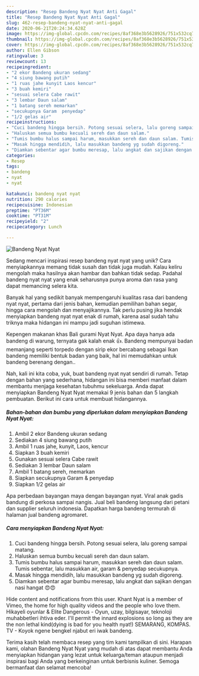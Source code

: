 ```yaml
---
description: "Resep Bandeng Nyat Nyat Anti Gagal"
title: "Resep Bandeng Nyat Nyat Anti Gagal"
slug: 462-resep-bandeng-nyat-nyat-anti-gagal
date: 2020-06-21T20:24:34.628Z
image: https://img-global.cpcdn.com/recipes/8af368e3b5628926/751x532cq70/bandeng-nyat-nyat-foto-resep-utama.jpg
thumbnail: https://img-global.cpcdn.com/recipes/8af368e3b5628926/751x532cq70/bandeng-nyat-nyat-foto-resep-utama.jpg
cover: https://img-global.cpcdn.com/recipes/8af368e3b5628926/751x532cq70/bandeng-nyat-nyat-foto-resep-utama.jpg
author: Ellen Gibson
ratingvalue: 3
reviewcount: 13
recipeingredient:
- "2 ekor Bandeng ukuran sedang"
- "4 siung bawang putih"
- "1 ruas jahe kunyit Laos kencur"
- "3 buah kemiri"
- "sesuai selera Cabe rawit"
- "3 lembar Daun salam"
- "1 batang sereh memarkan"
- "secukupnya Garam  penyedap"
- "1/2 gelas air"
recipeinstructions:
- "Cuci bandeng hingga bersih. Potong sesuai selera, lalu goreng sampai matang."
- "Haluskan semua bumbu kecuali sereh dan daun salam."
- "Tumis bumbu halus sampai harum, masukkan sereh dan daun salam. Tumis sebentar, lalu masukkan air, garam &amp; penyedap secukupnya."
- "Masak hingga mendidih, lalu masukkan bandeng yg sudah digoreng."
- "Diamkan sebentar agar bumbu meresap, lalu angkat dan sajikan dengan nasi hangat 😍😍"
categories:
- Resep
tags:
- bandeng
- nyat
- nyat

katakunci: bandeng nyat nyat 
nutrition: 290 calories
recipecuisine: Indonesian
preptime: "PT36M"
cooktime: "PT31M"
recipeyield: "2"
recipecategory: Lunch

---
```



![Bandeng Nyat Nyat](https://img-global.cpcdn.com/recipes/8af368e3b5628926/751x532cq70/bandeng-nyat-nyat-foto-resep-utama.jpg)

Sedang mencari inspirasi resep bandeng nyat nyat yang unik? Cara menyiapkannya memang tidak susah dan tidak juga mudah. Kalau keliru mengolah maka hasilnya akan hambar dan bahkan tidak sedap. Padahal bandeng nyat nyat yang enak seharusnya punya aroma dan rasa yang dapat memancing selera kita.

Banyak hal yang sedikit banyak mempengaruhi kualitas rasa dari bandeng nyat nyat, pertama dari jenis bahan, kemudian pemilihan bahan segar, hingga cara mengolah dan menyajikannya. Tak perlu pusing jika hendak menyiapkan bandeng nyat nyat enak di rumah, karena asal sudah tahu triknya maka hidangan ini mampu jadi suguhan istimewa.

Kepengen makanan khas Bali gurami Nyat Nyat. Apa daya hanya ada bandeng di warung, ternyata gak kalah enak 👍. Bandeng mempunyai badan memanjang seperti torpedo dengan sirip ekor bercabang sebagai Ikan bandeng memiliki bentuk badan yang baik, hal ini memudahkan untuk bandeng berenang dengan..


Nah, kali ini kita coba, yuk, buat bandeng nyat nyat sendiri di rumah. Tetap dengan bahan yang sederhana, hidangan ini bisa memberi manfaat dalam membantu menjaga kesehatan tubuhmu sekeluarga. Anda dapat menyiapkan Bandeng Nyat Nyat memakai 9 jenis bahan dan 5 langkah pembuatan. Berikut ini cara untuk membuat hidangannya.

<!--inarticleads1-->

##### Bahan-bahan dan bumbu yang diperlukan dalam menyiapkan Bandeng Nyat Nyat:

1. Ambil 2 ekor Bandeng ukuran sedang
1. Sediakan 4 siung bawang putih
1. Ambil 1 ruas jahe, kunyit, Laos, kencur
1. Siapkan 3 buah kemiri
1. Gunakan sesuai selera Cabe rawit
1. Sediakan 3 lembar Daun salam
1. Ambil 1 batang sereh, memarkan
1. Siapkan secukupnya Garam &amp; penyedap
1. Siapkan 1/2 gelas air


Apa perbedaan bayangan maya dengan bayangan nyat. Viral anak gadis bandung di perkosa sampai nangis. Jual beli bandeng langsung dari petani dan supplier seluruh indonesia. Dapatkan harga bandeng termurah di halaman jual bandeng agromaret. 

<!--inarticleads2-->

##### Cara menyiapkan Bandeng Nyat Nyat:

1. Cuci bandeng hingga bersih. Potong sesuai selera, lalu goreng sampai matang.
1. Haluskan semua bumbu kecuali sereh dan daun salam.
1. Tumis bumbu halus sampai harum, masukkan sereh dan daun salam. Tumis sebentar, lalu masukkan air, garam &amp; penyedap secukupnya.
1. Masak hingga mendidih, lalu masukkan bandeng yg sudah digoreng.
1. Diamkan sebentar agar bumbu meresap, lalu angkat dan sajikan dengan nasi hangat 😍😍


Hide content and notifications from this user. Khant Nyat is a member of Vimeo, the home for high quality videos and the people who love them. Hikayeli oyunlar &amp; Elite Dangerous - Oyun, uzay, bilgisayar, teknoloji muhabbetleri ihtiva eder. I&#39;ll permit the innard explosions so long as they are the non lethal kind(dying is bad for you health nyat!) SEMARANG, KOMPAS. TV - Koyok ngene bengkel njabut eri iwak bandeng. 

Terima kasih telah membaca resep yang tim kami tampilkan di sini. Harapan kami, olahan Bandeng Nyat Nyat yang mudah di atas dapat membantu Anda menyiapkan hidangan yang lezat untuk keluarga/teman ataupun menjadi inspirasi bagi Anda yang berkeinginan untuk berbisnis kuliner. Semoga bermanfaat dan selamat mencoba!
